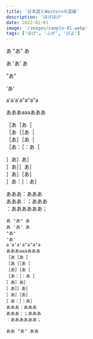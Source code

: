 ```yaml
---
title: '日本語とWesternの混植'
description: 'ほげほげ'
date: 2022-02-01
image: '/images/sample-01.webp'
tags: ['ほげ', 'ふが', 'ぴよ']
---
```


あ "あ" あ

あ 'あ' あ

"あ"

'あ'

a'a'a'a"a"a"a

あああaaaあああ

［あ［あ［  
［あ［［あ［  
［あ］［あ［  
［あ：［：あ［

］あ］あ］  
］あ］］あ］  
］あ］［あ］  
］あ：］：あ］

あああ：あああ  
あああ：；あああ  
：ああああああ；

```
あ "あ" あ
あ 'あ' あ
"あ"
'あ'
a'a'a'a"a"a"a
あああaaaあああ
［あ［あ［
［あ［［あ［
［あ］［あ［
［あ：［：あ［
］あ］あ］
］あ］］あ］
］あ］［あ］
］あ：］：あ］
あああ：あああ  
あああ：；あああ  
：ああああああ；
```

`ああ "あ" ああ`
